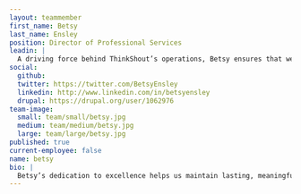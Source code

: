 ```yaml
---
layout: teammember
first_name: Betsy
last_name: Ensley
position: Director of Professional Services
leadin: |
  A driving force behind ThinkShout’s operations, Betsy ensures that we deliver on our promises to our valued clients. She spends most of her time developing efficient systems to help us focus on what we do best: collaborating with clients to create streamlined solutions using open source technology. She also loves puzzles.
social:
  github:
  twitter: https://twitter.com/BetsyEnsley
  linkedin: http://www.linkedin.com/in/betsyensley
  drupal: https://drupal.org/user/1062976
team-image:
  small: team/small/betsy.jpg
  medium: team/medium/betsy.jpg
  large: team/large/betsy.jpg
published: true
current-employee: false
name: betsy
bio: |
  Betsy’s dedication to excellence helps us maintain lasting, meaningful relationships with our clients, ensuring that the solutions we create are the best they can be. Prior to coming to ThinkShout, Betsy was the Marketing Director at Phase2 Technology. Betsy previously managed advocacy websites for Scenic America, Environmental Media Services and MoveOn.org. Betsy holds an MBA from Kenan-Flagler Business School at University of North Carolina at Chapel Hill, where she focused her studies on Entrepreneurship and Sustainable Enterprise and consulted for Burt’s Bees and TransFair, Inc. Her undergraduate degree is from the University of Iowa.
---
```

